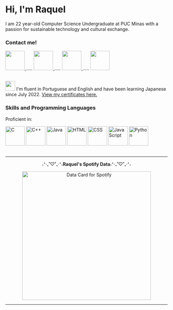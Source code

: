 <div align="left">

  <h1>Hi, I'm Raquel</h1>
  <p>I am 22 year-old Computer Science Undergraduate at PUC Minas with a passion for sustainable technology and cultural exchange.</p>
  
  <h3>Contact me!</h3>
  <div>
    <a href="mailto:apxraquel@gmail.com">
      <img src="https://img.icons8.com/?size=100&id=Ud3HIiTszMes&format=png&color=000000" width="60" height="60" target=”_blank”/>
    </a>
    .....
    <a href="https://www.linkedin.com/in/raksmotta/" target="_blank">
      <img src="https://img.icons8.com/?size=100&id=ZADJgisVhP37&format=png&color=000000" width="60" height="60" target=”_blank”/>
    </a>
    .....
    <a href="https://www.instagram.com/raksmotta/" target="_blank">
      <img src="https://img.icons8.com/?size=100&id=INodqfyB9XCT&format=png&color=000000" width="60" height="60" target=”_blank”/>
    </a>
    .....
    <a href="https://wa.me/5531982603232" target="_blank">
      <img src="https://img.icons8.com/?size=100&id=EkrO09CBZb8i&format=png&color=000000" width="60" height="60" target=”_blank”/>
    </a>
  </div>
  
  <br/>
  
  <p><img src="https://img.icons8.com/?size=100&id=N2pswV2xlw7p&format=png&color=000000"  width="30" height="30"/>
    I'm fluent in Portuguese and English and have been learning Japanese since July 2022. <a href="https://www.linkedin.com/in/raksmotta/details/certifications/" target=”_blank”>View my certificates here.</a></p>
  
  <h3>Skills and Programming Languages</h3>
  <p>Proficient in:</p>
  <div>
    <img src="https://img.icons8.com/?size=100&id=40670&format=png&color=000000" alt="C" width="60" height="60"/>
    <img src="https://img.icons8.com/?size=100&id=2T6TKY6whzgV&format=png&color=000000" alt="C++" width="60" height="60"/>
    <img src="https://img.icons8.com/?size=100&id=lTKW3iI3wIT0&format=png&color=000000" alt="Java" width="60" height="60"/>
    <img src="https://img.icons8.com/?size=100&id=D2Hi2VkJSi33&format=png&color=000000" alt="HTML" width="60" height="60"/>
    <img src="https://img.icons8.com/?size=100&id=8qvk2Bg2Vz7S&format=png&color=000000" alt="CSS" width="60" height="60"/>
    <img src="https://img.icons8.com/?size=100&id=RwtOBojoLS2N&format=png&color=000000" alt="JavaScript" width="60" height="60"/>
    <img src="https://img.icons8.com/?size=100&id=13441&format=png&color=000000" alt="Python" width="60" height="60"/>
  </div>
  <br/>
</div>

---

<div align="center">
  <p>˖⁺‧₊˚♡˚₊‧⁺˖<b>Raquel's Spotify Data</b>˖⁺‧₊˚♡˚₊‧⁺˖</p>
  <img height="400" src="https://data-card-for-spotify.herokuapp.com/api/card?user_id=raquelmotta2003" alt="Data Card for Spotify">
</div>

---

<!---
raksmotta/raksmotta is a ✨ special ✨ repository because its `README.md` (this file) appears on your GitHub profile.
You can click the Preview link to take a look at your changes.
--->
